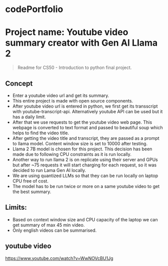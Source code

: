 # codePortfolio
# Project name: Youtube video summary creator with Gen AI Llama 2
>Readme for CS50 - Introduction to python final project.

## Concept
- Enter a youtube video url and get its summary.<br/>
- This entire project is made with open source components.<br/>
- After youtube video url is entered in python, we first get its transscript with youtube-transcript-api. Alternatively youtube API can be used but it has a daily limit.<br/>
- After that we use requests to get the youtube video web page. This webpage is converted to text format and passed to beautiful soup which helps to find the video title.<br/>
- After getting the video title and transcript, they are passed as a prompt to llama model. Content window size is set to 10000 after testing.<br/>
- Llama 2 7B model is chosen for this project. This decision has been made due to following CPU constraints as it is run locally.<br/>
- Another way to run llama 2 is on replicate using their server and GPUs but after ~75 requests it will start charging for each request, so it was decided to run Lama Gen AI locally.<br/>
- We are using quantized LLMs so that they can be run locally on laptop CPU free of cost.<br/>
- The model has to be run twice or more on a same youtube video to get the best summary.<br/>

## Limits:
- Based on context window size and CPU capacity of the laptop we can get summary of max 45 min video.<br/>
- Only english videos can be summarised.<br/>

## youtube video
https://www.youtube.com/watch?v=WwNOVcBU1Jg

